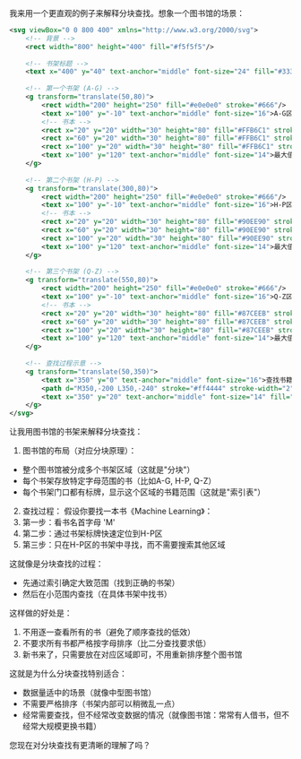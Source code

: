 我来用一个更直观的例子来解释分块查找。想象一个图书馆的场景：



```svg
<svg viewBox="0 0 800 400" xmlns="http://www.w3.org/2000/svg">
    <!-- 背景 -->
    <rect width="800" height="400" fill="#f5f5f5"/>
    
    <!-- 书架标题 -->
    <text x="400" y="40" text-anchor="middle" font-size="24" fill="#333">图书馆书架示例</text>
    
    <!-- 第一个书架 (A-G) -->
    <g transform="translate(50,80)">
        <rect width="200" height="250" fill="#e0e0e0" stroke="#666"/>
        <text x="100" y="-10" text-anchor="middle" font-size="16">A-G区</text>
        <!-- 书本 -->
        <rect x="20" y="20" width="30" height="80" fill="#FFB6C1" stroke="#333"/>
        <rect x="60" y="20" width="30" height="80" fill="#FFB6C1" stroke="#333"/>
        <rect x="100" y="20" width="30" height="80" fill="#FFB6C1" stroke="#333"/>
        <text x="100" y="120" text-anchor="middle" font-size="14">最大值: G</text>
    </g>
    
    <!-- 第二个书架 (H-P) -->
    <g transform="translate(300,80)">
        <rect width="200" height="250" fill="#e0e0e0" stroke="#666"/>
        <text x="100" y="-10" text-anchor="middle" font-size="16">H-P区</text>
        <!-- 书本 -->
        <rect x="20" y="20" width="30" height="80" fill="#90EE90" stroke="#333"/>
        <rect x="60" y="20" width="30" height="80" fill="#90EE90" stroke="#333"/>
        <rect x="100" y="20" width="30" height="80" fill="#90EE90" stroke="#333"/>
        <text x="100" y="120" text-anchor="middle" font-size="14">最大值: P</text>
    </g>
    
    <!-- 第三个书架 (Q-Z) -->
    <g transform="translate(550,80)">
        <rect width="200" height="250" fill="#e0e0e0" stroke="#666"/>
        <text x="100" y="-10" text-anchor="middle" font-size="16">Q-Z区</text>
        <!-- 书本 -->
        <rect x="20" y="20" width="30" height="80" fill="#87CEEB" stroke="#333"/>
        <rect x="60" y="20" width="30" height="80" fill="#87CEEB" stroke="#333"/>
        <rect x="100" y="20" width="30" height="80" fill="#87CEEB" stroke="#333"/>
        <text x="100" y="120" text-anchor="middle" font-size="14">最大值: Z</text>
    </g>
    
    <!-- 查找过程示意 -->
    <g transform="translate(50,350)">
        <text x="350" y="0" text-anchor="middle" font-size="16">查找书籍 "Machine Learning" (M字母开头)</text>
        <path d="M350,-200 L350,-240" stroke="#ff4444" stroke-width="2" stroke-dasharray="5,5"/>
        <text x="350" y="20" text-anchor="middle" font-size="14" fill="#666">直接定位到H-P区，然后在区内查找</text>
    </g>
</svg>

```

让我用图书馆的书架来解释分块查找：

1. 图书馆的布局（对应分块原理）：
- 整个图书馆被分成多个书架区域（这就是"分块"）
- 每个书架存放特定字母范围的书（比如A-G, H-P, Q-Z）
- 每个书架门口都有标牌，显示这个区域的书籍范围（这就是"索引表"）

2. 查找过程：
假设你要找一本书《Machine Learning》：
1. 第一步：看书名首字母 'M'
2. 第二步：通过书架标牌快速定位到H-P区
3. 第三步：只在H-P区的书架中寻找，而不需要搜索其他区域

这就像是分块查找的过程：
- 先通过索引确定大致范围（找到正确的书架）
- 然后在小范围内查找（在具体书架中找书）

这样做的好处是：
1. 不用逐一查看所有的书（避免了顺序查找的低效）
2. 不要求所有书都严格按字母排序（比二分查找要求低）
3. 新书来了，只需要放在对应区域即可，不用重新排序整个图书馆

这就是为什么分块查找特别适合：
- 数据量适中的场景（就像中型图书馆）
- 不需要严格排序（书架内部可以稍微乱一点）
- 经常需要查找，但不经常改变数据的情况（就像图书馆：常常有人借书，但不经常大规模更换书籍）

您现在对分块查找有更清晰的理解了吗？
<!--stackedit_data:
eyJoaXN0b3J5IjpbLTEzNTQwMTU1NzRdfQ==
-->
